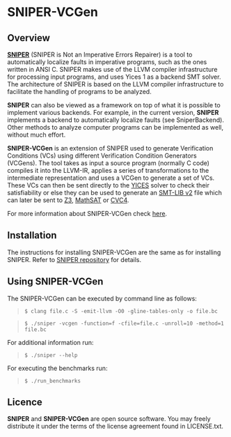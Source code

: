 # SNIPER-VCGen

## Overview

[**SNIPER**](https://github.com/lamraoui/sniper) (SNIPER is Not an Imperative
Errors Repairer) is a tool to automatically localize faults in imperative
programs, such as the ones written in ANSI C. SNIPER makes use of the LLVM
compiler infrastructure for processing input programs, and uses Yices 1 as a
backend SMT solver. The architecture of SNIPER is based on the LLVM compiler
infrastructure to facilitate the handling of programs to be analyzed.

**SNIPER** can also be viewed as a framework on top of what it is possible to
implement various backends. For example, in the current version, **SNIPER**
implements a backend to automatically localize faults (see SniperBackend).
Other methods to analyze computer programs can be implemented as well, without
much effort.

**SNIPER-VCGen** is an extension of SNIPER used to generate Verification
Conditions (VCs) using different Verification Condition Generators (VCGens).
The tool takes as input a source program (normally C code) compiles it into
the LLVM-IR, applies a series of transformations to the intermediate
representation and uses a VCGen to generate a set of VCs. These VCs can then
be sent directly to the
[YICES](http://yices.csl.sri.com/old/download-yices1.shtml) solver to check
their satisfiability or else they can be used to generate an [SMT-LIB
v2](http://smtlib.cs.uiowa.edu/) file which can later be sent to
[Z3](https://github.com/Z3Prover/z3), [MathSAT](http://mathsat.fbk.eu/) or
[CVC4](http://cvc4.cs.nyu.edu/web/).

For more information about SNIPER-VCGen check
[here](http://alfa.di.uminho.pt/~belolourenco/sniper-vcgen/sniper-vcgen.html).

## Installation

The instructions for installing SNIPER-VCGen are the same as for installing
SNIPER. Refer to [SNIPER repository](https://github.com/lamraoui/sniper) for details.

## Using SNIPER-VCGen

The SNIPER-VCGen can be executed by command line as follows:

> `$ clang file.c -S -emit-llvm -O0 -gline-tables-only -o file.bc`

> `$ ./sniper -vcgen -function=f -cfile=file.c -unroll=10 -method=1 file.bc`

For additional information run:

> `$ ./sniper --help`

For executing the benchmarks run:

> `$ ./run_benchmarks`

## Licence

**SNIPER** and **SNIPER-VCGen** are open source software. You may freely distribute it under the terms of
the license agreement found in LICENSE.txt.